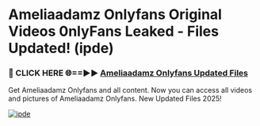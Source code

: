 # Ameliaadamz Onlyfans Original Videos 0nlyFans Leaked - Files Updated! (ipde)

<h3>🔴 CLICK HERE 🌐==►► <a href="https://tinyurl.com/ehrbuxhb" rel="nofollow">Ameliaadamz Onlyfans Updated Files</a></h3>

Get Ameliaadamz Onlyfans and all content. Now you can access all videos and pictures of Ameliaadamz Onlyfans. New Updated Files 2025!

[![ipde](https://i.imgur.com/lVYEuWS.gif)](https://tinyurl.com/ehrbuxhb)
